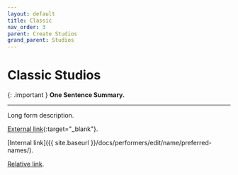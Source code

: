 ```yaml
---
layout: default
title: Classic
nav_order: 3
parent: Create Studios
grand_parent: Studios
---
```


# Classic Studios

{: .important }
**One Sentence Summary.**

---

Long form description.

[External link](https://stashdb.org/performers/fbd10ce7-3209-4788-b84f-3a2ec1b19326){:target="_blank"}.

[Internal link]({{ site.baseurl }}/docs/performers/edit/name/preferred-names/).

[Relative link](../jav-names/).
